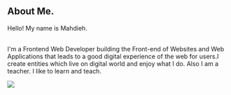 ## About Me.

<p style=" " >Hello! My name is Mahdieh.
  
<br /> I'm a Frontend Web Developer building the Front-end of Websites and Web Applications that leads to a good digital
experience of the web for users.I create entities which live on
digital world and enjoy what I do. Also I am a teacher. I like to learn and teach.</p>

<a  title="Download Resume" href='./resume/MahdiehHonarzadehResume-v2' target="_blank" rel="noreferrer" >
         <img src="https://custom-icon-badges.demolab.com/badge/-Download CV-01796f?style=for-the-badge&logo=download&logoColor=white"/>
</a>



